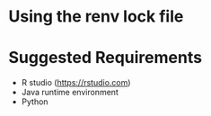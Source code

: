 Using the renv lock file
===================


Suggested Requirements
===================
- R studio (https://rstudio.com)
- Java runtime environment
- Python

